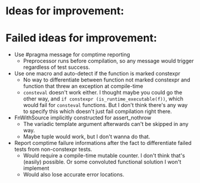 # Ideas for improvement:

# Failed ideas for improvement:
- Use #pragma message for comptime reporting
  - Preprocessor runs before compilation, so any message would trigger regardless of test success.
- Use one macro and auto-detect if the function is marked constexpr
  - No way to differentiate between function not marked constexpr and function that threw an exception at compile-time
  - `consteval` doesn't work either. I thought maybe you could go the other way, and `if constexpr (is_runtime_executable(f))`, 
    which would fail for `consteval` functions. But I don't think there's any way to specify this which doesn't just fail compilation right there.
- FnWithSource implicitly constructed for assert_nothrow
  - The variadic template argument afterwards can't be skipped in any way. 
  - Maybe tuple would work, but I don't wanna do that.
- Report comptime failure informations after the fact to differentiate failed tests from non-constexpr tests.
  - Would require a compile-time mutable counter. I don't think that's (easily) possible. Or some convoluted functional solution I won't implement
  - Would also lose accurate error locations.